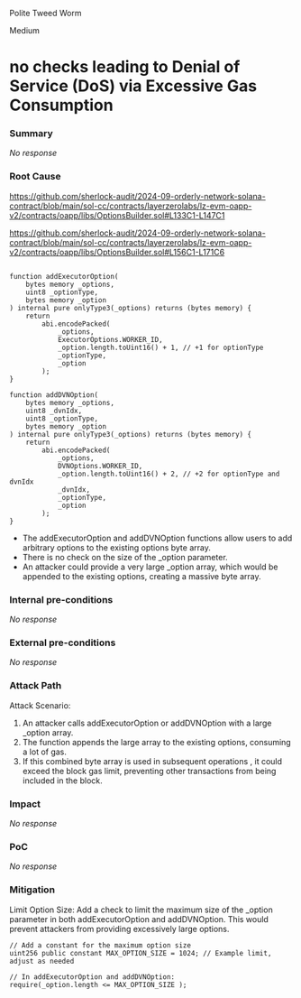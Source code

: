 Polite Tweed Worm

Medium

# no checks leading to  Denial of Service (DoS) via Excessive Gas Consumption

### Summary

_No response_

### Root Cause

https://github.com/sherlock-audit/2024-09-orderly-network-solana-contract/blob/main/sol-cc/contracts/layerzerolabs/lz-evm-oapp-v2/contracts/oapp/libs/OptionsBuilder.sol#L133C1-L147C1

https://github.com/sherlock-audit/2024-09-orderly-network-solana-contract/blob/main/sol-cc/contracts/layerzerolabs/lz-evm-oapp-v2/contracts/oapp/libs/OptionsBuilder.sol#L156C1-L171C6
```solidity 

function addExecutorOption(
    bytes memory _options,
    uint8 _optionType,
    bytes memory _option
) internal pure onlyType3(_options) returns (bytes memory) {
    return
        abi.encodePacked(
            _options,
            ExecutorOptions.WORKER_ID,
            _option.length.toUint16() + 1, // +1 for optionType
            _optionType,
            _option
        );
}

function addDVNOption(
    bytes memory _options,
    uint8 _dvnIdx,
    uint8 _optionType,
    bytes memory _option
) internal pure onlyType3(_options) returns (bytes memory) {
    return
        abi.encodePacked(
            _options,
            DVNOptions.WORKER_ID,
            _option.length.toUint16() + 2, // +2 for optionType and dvnIdx
            _dvnIdx,
            _optionType,
            _option
        );
}
```
- The addExecutorOption and addDVNOption functions allow users to add arbitrary options to the existing options byte array.
- There is no check on the size of the _option parameter.
- An attacker could provide a very large _option array, which would be appended to the existing options, creating a massive byte array.

### Internal pre-conditions

_No response_

### External pre-conditions

_No response_

### Attack Path

Attack Scenario:

1. An attacker calls addExecutorOption or addDVNOption with a large _option array.
2. The function appends the large array to the existing options, consuming a lot of gas.
3. If this combined byte array is used in subsequent operations , it could exceed the block gas limit, preventing other transactions from being included in the block.

### Impact

_No response_

### PoC

_No response_

### Mitigation

Limit Option Size: Add a check to limit the maximum size of the _option parameter in both addExecutorOption and addDVNOption. This would prevent attackers from providing excessively large options.
```solidity 
// Add a constant for the maximum option size
uint256 public constant MAX_OPTION_SIZE = 1024; // Example limit, adjust as needed

// In addExecutorOption and addDVNOption:
require(_option.length <= MAX_OPTION_SIZE );

```